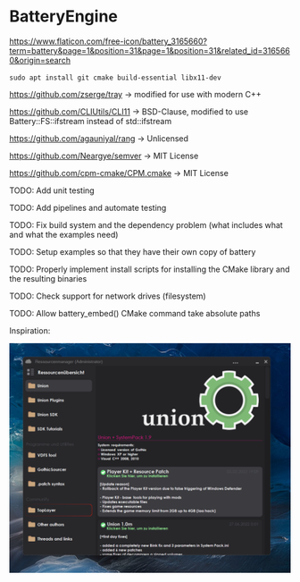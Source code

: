 # BatteryEngine

https://www.flaticon.com/free-icon/battery_3165660?term=battery&page=1&position=31&page=1&position=31&related_id=3165660&origin=search

```
sudo apt install git cmake build-essential libx11-dev
```

https://github.com/zserge/tray -> modified for use with modern C++

https://github.com/CLIUtils/CLI11 -> BSD-Clause, modified to use Battery::FS::ifstream instead of std::ifstream

https://github.com/agauniyal/rang -> Unlicensed

https://github.com/Neargye/semver -> MIT License

https://github.com/cpm-cmake/CPM.cmake -> MIT License

TODO: Add unit testing

TODO: Add pipelines and automate testing

TODO: Fix build system and the dependency problem (what includes what and what the examples need)

TODO: Setup examples so that they have their own copy of battery

TODO: Properly implement install scripts for installing the CMake library and the resulting binaries

TODO: Check support for network drives (filesystem)

TODO: Allow battery_embed() CMake command take absolute paths

Inspiration:

![Battery1](assets/Battery1.png)
